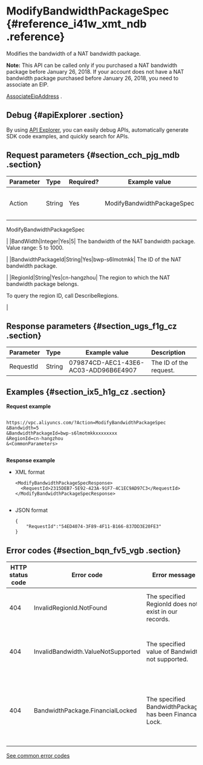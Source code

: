 # ModifyBandwidthPackageSpec {#reference_i41w_xmt_ndb .reference}

Modifies the bandwidth of a NAT bandwidth package.

**Note:** This API can be called only if you purchased a NAT bandwidth package before January 26, 2018. If your account does not have a NAT bandwidth package purchased before January 26, 2018, you need to associate an EIP.

[AssociateEipAddress](~~36017~~) .

## Debug {#apiExplorer .section}

By using [API Explorer](https://api.aliyun.com/#product=Vpc&api=DescribeVpcAttribute), you can easily debug APIs, automatically generate SDK code examples, and quickly search for APIs.

## Request parameters {#section_cch_pjg_mdb .section}

|Parameter|Type|Required?|Example value|Description|
|:--------|:---|:--------|-------------|:----------|
|Action|String|Yes|ModifyBandwidthPackageSpec| The name of this action. Value:

 ModifyBandwidthPackageSpec

 |
|BandWidth|Integer|Yes|5| The bandwidth of the NAT bandwidth package. Value range: 5 to 1000.

 |
|BandwidthPackageId|String|Yes|bwp-s6lmotmkk| The ID of the NAT bandwidth package.

 |
|RegionId|String|Yes|cn-hangzhou| The region to which the NAT bandwidth package belongs.

 To query the region ID, call DescribeRegions.

 |

## Response parameters {#section_ugs_f1g_cz .section}

|Parameter|Type|Example value|Description|
|:--------|:---|-------------|:----------|
|RequestId|String|079874CD-AEC1-43E6-AC03-ADD96B6E4907|The ID of the request.|

## Examples {#section_ix5_h1g_cz .section}

**Request example**

``` {#createVPCpub}

https://vpc.aliyuncs.com/?Action=ModifyBandwidthPackageSpec
&Bandwidth=5
&BandwidthPackageId=bwp-s6lmotmkkxxxxxxxx
&RegionId=cn-hangzhou
&<CommonParameters>
			
```

 **Response example** 

-   XML format

    ```
    <ModifyBandwidthPackageSpecResponse>
      <RequestId>2315DEB7-5E92-423A-91F7-4C1EC9AD97C3</RequestId>
    </ModifyBandwidthPackageSpecResponse>
    					
    ```

-   JSON format

    ```
    {
    	"RequestId":"54ED4074-3F89-4F11-B166-837DD3E20FE3"
    }
    ```


## Error codes {#section_bqn_fv5_vgb .section}

|HTTP status code|Error code|Error message|Description|
|----------------|----------|-------------|-----------|
|404|InvalidRegionId.NotFound|The specified RegionId does not exist in our records.|The specified region ID does not exist.|
|404|InvalidBandwidth.ValueNotSupported|The specified value of Bandwidth not supported.|The specified peak bandwidth is not supported.|
|404|BandwidthPackage.FinancialLocked|The specified BandwidthPackage has been Financail Lock.|The specified bandwidth package is locked due to insufficient account balance.|

[See common error codes](https://error-center.aliyun.com/status/product/Vpc)

